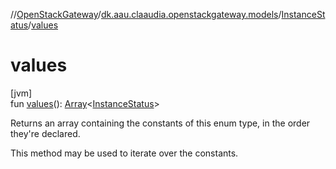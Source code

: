 //[OpenStackGateway](../../../index.md)/[dk.aau.claaudia.openstackgateway.models](../index.md)/[InstanceStatus](index.md)/[values](values.md)

# values

[jvm]\
fun [values](values.md)(): [Array](https://kotlinlang.org/api/latest/jvm/stdlib/kotlin/-array/index.html)&lt;[InstanceStatus](index.md)&gt;

Returns an array containing the constants of this enum type, in the order they're declared.

This method may be used to iterate over the constants.
